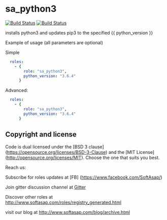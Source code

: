 sa_python3
==========

[![Build Status](https://github.com/softasap/sa-python3/workflows/CI/badge.svg?event=push)](https://github.com/softasap/sa-python3/actions?query=workflow%3ACI)
[![Build Status](https://travis-ci.org/softasap/sa-python3.svg?branch=master)](https://travis-ci.org/softasap/sa-python3)

installs python3 and updates pip3 to the specified {{ python_version }}

Example of usage (all parameters are optional)

Simple

```YAML
  roles:
    - {
        role: "sa_python3",
        python_version: "3.6.4"
      }
```

Advanced:

```YAML
  roles:
    - {
        role: "sa_python3",
        python_version: "3.6.4"
      }
```

Copyright and license
---------------------

Code is dual licensed under the [BSD 3 clause] (https://opensource.org/licenses/BSD-3-Clause) and the [MIT License] (http://opensource.org/licenses/MIT). Choose the one that suits you best.

Reach us:

Subscribe for roles updates at [FB] (https://www.facebook.com/SoftAsap/)

Join gitter discussion channel at [Gitter](https://gitter.im/softasap)

Discover other roles at  http://www.softasap.com/roles/registry_generated.html

visit our blog at http://www.softasap.com/blog/archive.html
